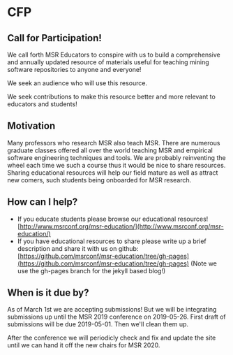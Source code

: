 # CFP
## Call for Participation!

We call forth MSR Educators to conspire with us to build a comprehensive and annually updated resource of materials useful for teaching mining software repositories to anyone and everyone!

We seek an audience who will use this resource.

We seek contributions to make this resource better and more relevant to educators and students!

## Motivation

Many professors who research MSR also teach MSR. There are numerous graduate classes offered all over the world teaching MSR and empirical software engineering techniques and tools. We are probably reinventing the wheel each time we such a course thus it would be nice to share resources. Sharing educational resources will help our field mature as well as attract new comers, such students being onboarded for MSR research.

## How can I help?

* If you educate students please browse our educational resources! [http://www.msrconf.org/msr-education/](http://www.msrconf.org/msr-education/)
* If you have educational resources to share please write up a brief description and share it with us on github: [https://github.com/msrconf/msr-education/tree/gh-pages](https://github.com/msrconf/msr-education/tree/gh-pages) (Note we use the gh-pages branch for the jekyll based blog!)

## When is it due by?

As of March 1st we are accepting submissions! But we will be integrating submissions up until the MSR 2019 conference on 2019-05-26. First draft of submissions will be due 2019-05-01. Then we'll clean them up.

After the conference we will periodicly check and fix and update the site until we can hand it off the new chairs for MSR 2020.
